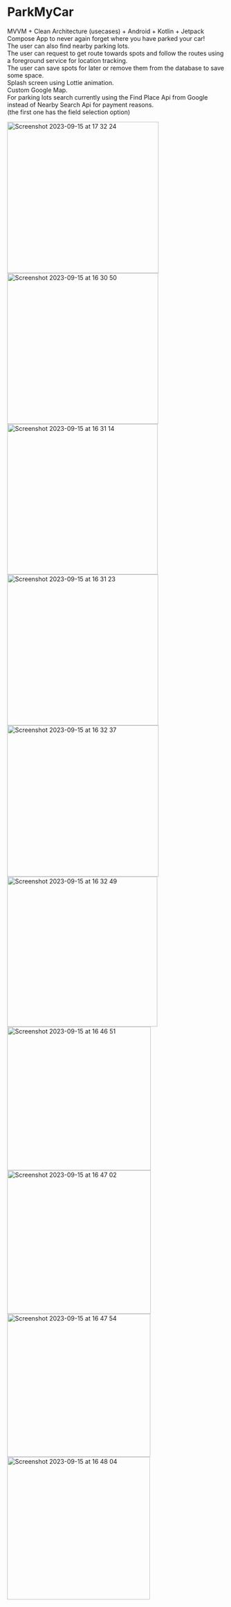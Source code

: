 # ParkMyCar
MVVM + Clean Architecture (usecases) + Android + Kotlin + Jetpack Compose App to never again forget where you have parked your car! <br>
The user can also find nearby parking lots. <br>
The user can request to get route towards spots and follow the routes using a foreground service for location tracking. <br>
The user can save spots for later or remove them from the database to save some space. <br>
Splash screen using Lottie animation. <br>
Custom Google Map. <br>
For parking lots search currently using the Find Place Api from Google <br> 
instead of Nearby Search Api for payment reasons. <br>
(the first one has the field selection option)

<img width="350" alt="Screenshot 2023-09-15 at 17 32 24" src="https://github.com/ilincavultur/ParkMyCar/assets/41162207/9bd99bc2-ac21-44e6-a456-bb56871cce4f">

<img width="349" alt="Screenshot 2023-09-15 at 16 30 50" src="https://github.com/ilincavultur/ParkMyCar/assets/41162207/7168a465-85ef-41a0-a611-c4819a3d8fbb">
<img width="348" alt="Screenshot 2023-09-15 at 16 31 14" src="https://github.com/ilincavultur/ParkMyCar/assets/41162207/a7378293-1b89-4867-b76c-251f28142e92">
<img width="349" alt="Screenshot 2023-09-15 at 16 31 23" src="https://github.com/ilincavultur/ParkMyCar/assets/41162207/356bd33f-da8f-4b68-8584-547a5e5191cb">
<img width="350" alt="Screenshot 2023-09-15 at 16 32 37" src="https://github.com/ilincavultur/ParkMyCar/assets/41162207/c478e1f3-4d41-4ede-b38a-ddb08e864a40">
<img width="347" alt="Screenshot 2023-09-15 at 16 32 49" src="https://github.com/ilincavultur/ParkMyCar/assets/41162207/61fd5b8d-2136-41b8-9bac-6bcfe4727cea">
<img width="332" alt="Screenshot 2023-09-15 at 16 46 51" src="https://github.com/ilincavultur/ParkMyCar/assets/41162207/6a7926a1-26cb-48ae-b2e9-50ab3667b272">
<img width="332" alt="Screenshot 2023-09-15 at 16 47 02" src="https://github.com/ilincavultur/ParkMyCar/assets/41162207/2ae740ae-86db-4165-8056-e4854c465b08">
<img width="331" alt="Screenshot 2023-09-15 at 16 47 54" src="https://github.com/ilincavultur/ParkMyCar/assets/41162207/758ee1fe-b123-4a4e-b387-4ed18eb4f903">
<img width="330" alt="Screenshot 2023-09-15 at 16 48 04" src="https://github.com/ilincavultur/ParkMyCar/assets/41162207/e28826e4-a289-4917-b095-9111dd1b50ce">
